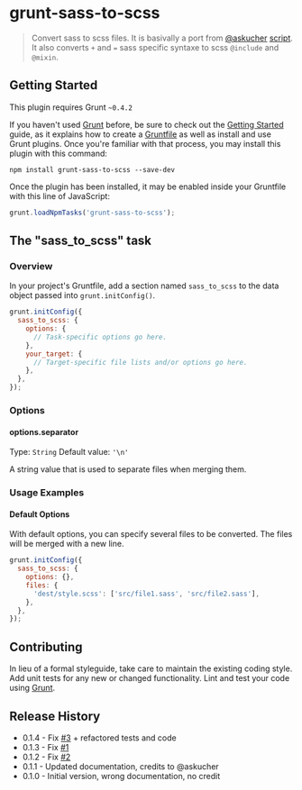 # grunt-sass-to-scss

> Convert sass to scss files. It is basivally a port from [@askucher](https://github.com/askucher) [script](http://develton.com/#/research/indent_to_braces_function). It also converts `+` and `=` sass specific syntaxe to scss `@include` and `@mixin`.

## Getting Started
This plugin requires Grunt `~0.4.2`

If you haven't used [Grunt](http://gruntjs.com/) before, be sure to check out the [Getting Started](http://gruntjs.com/getting-started) guide, as it explains how to create a [Gruntfile](http://gruntjs.com/sample-gruntfile) as well as install and use Grunt plugins. Once you're familiar with that process, you may install this plugin with this command:

```shell
npm install grunt-sass-to-scss --save-dev
```

Once the plugin has been installed, it may be enabled inside your Gruntfile with this line of JavaScript:

```js
grunt.loadNpmTasks('grunt-sass-to-scss');
```

## The "sass_to_scss" task

### Overview
In your project's Gruntfile, add a section named `sass_to_scss` to the data object passed into `grunt.initConfig()`.

```js
grunt.initConfig({
  sass_to_scss: {
    options: {
      // Task-specific options go here.
    },
    your_target: {
      // Target-specific file lists and/or options go here.
    },
  },
});
```

### Options

#### options.separator
Type: `String`
Default value: `'\n'`

A string value that is used to separate files when merging them.

### Usage Examples

#### Default Options

With default options, you can specify several files to be converted. The files
will be merged with a new line.

```js
grunt.initConfig({
  sass_to_scss: {
    options: {},
    files: {
      'dest/style.scss': ['src/file1.sass', 'src/file2.sass'],
    },
  },
});
```

## Contributing
In lieu of a formal styleguide, take care to maintain the existing coding style. Add unit tests for any new or changed functionality. Lint and test your code using [Grunt](http://gruntjs.com/).

## Release History

* 0.1.4 - Fix [#3](https://github.com/ArnaudRinquin/grunt-sass-to-scss/issues/3) + refactored tests and code
* 0.1.3 - Fix [#1](https://github.com/ArnaudRinquin/grunt-sass-to-scss/issues/1)
* 0.1.2 - Fix [#2](https://github.com/ArnaudRinquin/grunt-sass-to-scss/issues/2)
* 0.1.1 - Updated documentation, credits to @askucher
* 0.1.0 - Initial version, wrong documentation, no credit
